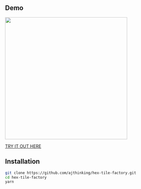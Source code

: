 ## Demo

<img src="https://user-images.githubusercontent.com/3457668/93305912-7501e100-f7ff-11ea-9469-44996d5d9ab0.gif" width=400>

[TRY IT OUT HERE](https://ajthinking.github.io/hex-tile-factory)

## Installation

```bash
git clone https://github.com/ajthinking/hex-tile-factory.git
cd hex-tile-factory
yarn
```
